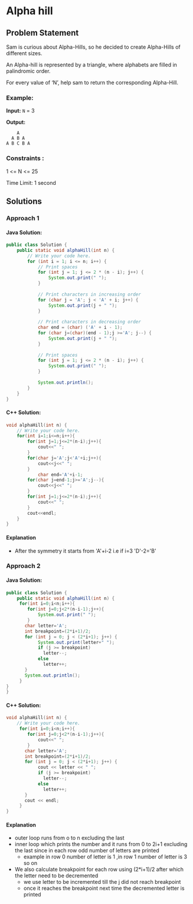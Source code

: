 # Alpha hill

## Problem Statement
Sam is curious about Alpha-Hills, so he decided to create Alpha-Hills of different sizes.

An Alpha-hill is represented by a triangle, where alphabets are filled in palindromic order.

For every value of ‘N’, help sam to return the corresponding Alpha-Hill.

### Example:

**Input:** `N` = 3

**Output:** 
```
    A
  A B A
A B C B A
```

### Constraints :

1 <= N <= 25

Time Limit: 1 second

## Solutions

### Approach 1

#### Java Solution:

```java
public class Solution {
    public static void alphaHill(int n) {
        // Write your code here.
        for (int i = 1; i <= n; i++) {
            // Print spaces
            for (int j = 1; j <= 2 * (n - i); j++) {
                System.out.print(" ");
            }
            
            // Print characters in increasing order
            for (char j = 'A'; j < 'A' + i; j++) {
                System.out.print(j + " ");
            }
            
            // Print characters in decreasing order
            char end = (char) ('A' + i - 1);
            for (char j=(char)(end - 1);j >='A'; j--) {
                System.out.print(j + " ");
            }
            
            // Print spaces
            for (int j = 1; j <= 2 * (n - i); j++) {
                System.out.print(" ");
            }
            
            System.out.println();
        }
    }
}

```

####  C++ Solution:

```cpp
void alphaHill(int n) {
    // Write your code here.
    for(int i=1;i<=n;i++){
        for(int j=1;j<=2*(n-i);j++){
            cout<<" ";
        }
        for(char j='A';j<'A'+i;j++){
            cout<<j<<" ";
        }
            char end='A'+i-1;
        for(char j=end-1;j>='A';j--){
            cout<<j<<" ";
        }
        for(int j=1;j<=2*(n-i);j++){
            cout<<" ";
        }
        cout<<endl;
    }
}
```

#### Explanation
- After the symmetry it starts from 'A'+i-2 i.e if i=3 'D'-2='B'

### Approach 2

#### Java Solution:

```java
public class Solution {
    public static void alphaHill(int n) {
     for(int i=0;i<n;i++){
        for(int j=0;j<2*(n-i-1);j++){
            System.out.print(" ");
        }
       char letter='A';
       int breakpoint=(2*i+1)/2;
       for (int j = 0; j < (2*i+1); j++) {
            System.out.print(letter+" ");
            if (j >= breakpoint)
              letter--;
            else
              letter++;
       }
       System.out.println();
     }
}
}
```

####  C++ Solution:

```cpp
void alphaHill(int n) {
    // Write your code here.
     for(int i=0;i<n;i++){
        for(int j=0;j<2*(n-i-1);j++){
            cout<<" ";
        }
       char letter='A';
       int breakpoint=(2*i+1)/2;
       for (int j = 0; j < (2*i+1); j++) {
            cout << letter << " ";
            if (j >= breakpoint)
              letter--;
            else
              letter++;
       }
       cout << endl;
     }
}
```

#### Explanation
- outer loop runs from o to n excluding the last
- inner loop which prints the number and it runs from 0 to 2i+1 excluding the last since in each row odd number of letters are printed
  - example in row 0 number of letter is 1 ,in row 1 number of letter is 3 so on
- We also calculate breakpoint for each row using (2*i+1)/2 after which the letter need to be decremented
    - we use letter to be incremented till the j did not reach breakpoint
    - once it reaches the breakpoint next time the decremented letter is printed
